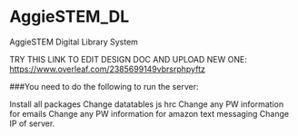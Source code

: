 # AggieSTEM_DL
AggieSTEM Digital Library System

TRY THIS LINK TO EDIT DESIGN DOC AND UPLOAD NEW ONE: https://www.overleaf.com/2385699149vbrsrphpyftz


###You need to do the following to run the server:

Install all packages
Change datatables js hrc
Change any PW information for emails
Change any PW information for amazon text messaging
Change IP of server.
